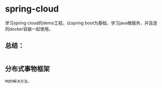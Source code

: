 # spring-cloud
学习spring cloud的demo工程，以spring boot为基础，学习java微服务，并且连同docker容器一起使用。
## 总结：
```

```
## 分布式事物框架
```
MQ的解决方法。    
```

